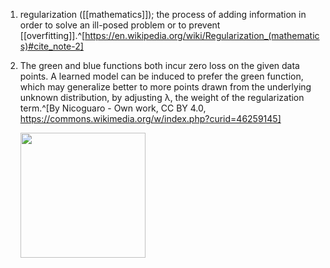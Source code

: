 1. regularization ([[mathematics]]); the process of adding information in order to solve an ill-posed problem or to prevent [[overfitting]].^[https://en.wikipedia.org/wiki/Regularization_(mathematics)#cite_note-2]
2. The green and blue functions both incur zero loss on the given data points. A learned model can be induced to prefer the green function, which may generalize better to more points drawn from the underlying unknown distribution, by adjusting λ, the weight of the regularization term.^[By Nicoguaro - Own work, CC BY 4.0, https://commons.wikimedia.org/w/index.php?curid=46259145]

	<img src="https://upload.wikimedia.org/wikipedia/commons/0/02/Regularization.svg" width="200" />